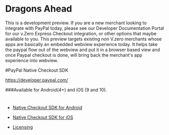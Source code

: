 # Dragons Ahead

This is a development preview. If you are a new merchant looking to integrate with PayPal today, please see our Developer Documentation Portal for our v.Zero Express Checkout integration, or other options that maybe available to you.
This preview targets existing _non_ V.zero merchants whose apps are basically an embedded webview experience today. It helps take the paypal flow out of the webview and put it in a browser based view and once Paypal checkout is done, will bring back the merchant's app experience into webview.

#PayPal Native Checkout SDK


https://developer.paypal.com/

###Available for Android(4+) and iOS (9 and 10).

# 

* [Native Checkout SDK for Android](android.md)

* [Native Checkout SDK for iOS](ios.md)

* [Licensing](license.md)
